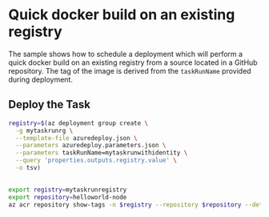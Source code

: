 # Quick docker build on an existing registry

The sample shows how to schedule a deployment which will perform a quick docker build on an existing registry from a source located in a GitHub repository. The tag of the image is derived from the `taskRunName` provided during deployment.

## Deploy the Task

```bash
registry=$(az deployment group create \
  -g mytaskrunrg \
  --template-file azuredeploy.json \
  --parameters azuredeploy.parameters.json \
  --parameters taskRunName=mytaskrunwithidentity \
  --query 'properties.outputs.registry.value' \
  -o tsv)
```
## 

```bash
export registry=mytaskrunregistry
export repository=helloworld-node
az acr repository show-tags -n $registry --repository $repository --detail -o table
```